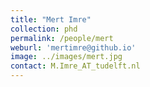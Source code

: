 ```yaml
---
title: "Mert Imre"
collection: phd
permalink: /people/mert
weburl: 'mertimre@github.io'
image: ../images/mert.jpg
contact: M.Imre_AT_tudelft.nl
---
```

